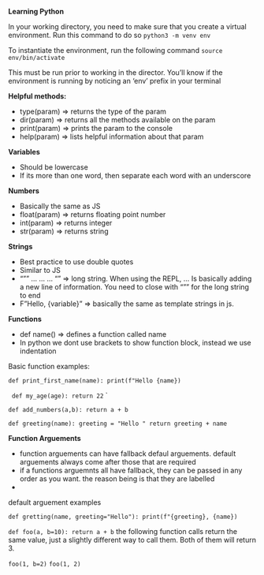 **Learning Python**

In your working directory, you need to make sure that you create a virtual environment.
Run this command to do so
`python3 -m venv env`

To instantiate the environment, run the following command
`source env/bin/activate`

This must be run prior to working in the director. You’ll know if the environment is running by noticing an ‘env’ prefix in your terminal

**Helpful methods:**

- type(param) => returns the type of the param
- dir(param) => returns all the methods available on the param
- print(param) => prints the param to the console
- help(param) => lists helpful information about that param

**Variables**

- Should be lowercase
- If its more than one word, then separate each word with an underscore

**Numbers**

- Basically the same as JS
- float(param) => returns floating point number
- int(param) => returns integer
- str(param) => returns string

**Strings**

- Best practice to use double quotes
- Similar to JS
- “”” … … … “” => long string. When using the REPL, … Is basically adding a new line of information. You need to close with “”” for the long string to end
- F”Hello, {variable}” => basically the same as template strings in js.


**Functions**

- def name() => defines a function called name
- In python we dont use brackets to show function block, instead we use indentation

Basic function examples:

`
def print_first_name(name):
  print(f"Hello {name})
`

`
def my_age(age):
  return 22`
`

`
def add_numbers(a,b):
  return a + b
`

`
def greeting(name):
  greeting = "Hello "
  return greeting + name
`

**Function Arguements**

- function arguements can have fallback defaul arguements. default arguements always come after those that are required
- if a functions arguemnts all have fallback, they can be passed in any order as you want. the reason being is that they are labelled
- 

default arguement examples

`
def gretting(name, greeting="Hello"):
  print(f"{greeting}, {name})
`


`
def foo(a, b=10):
  return a + b
`
the following function calls return the same value, just a slightly different way to call them. 
Both of them will return 3.

` foo(1, b=2) `
` foo(1, 2) `